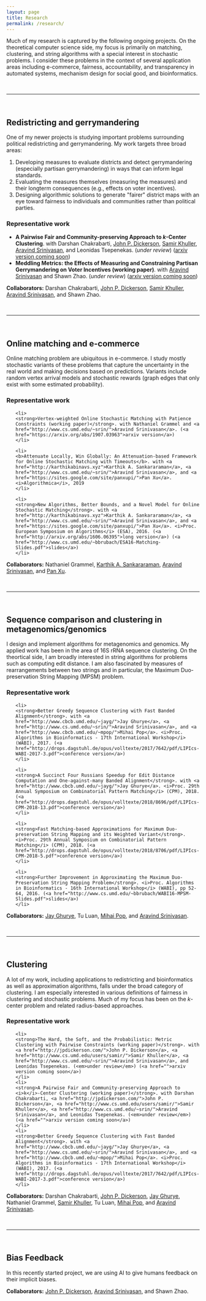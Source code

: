 ```yaml
---
layout: page
title: Research
permalink: /research/
---
```




Much of my research is captured by the following ongoing projects. 
On the theoretical computer science side, my focus is primarily on matching, clustering, and string algorithms with a special interest in stochastic problems. 
I consider these problems in the context of several application areas including e-commerce, fairness, accountability, and transparency in automated systems, mechanism design for social good, and bioinformatics.



<br>
<hr>
<br>



<h2>
Redistricting and gerrymandering 
</h2>

One of my newer projects is studying important problems surrounding political redistricting and gerrymandering. My work targets three broad areas:
<ol>
  <li>
    Developing measures to evaluate districts and detect gerrymandering (especially partisan gerrymandering) in ways that can inform legal standards.
  </li>
  <li>
    Evaluating the measures themselves (measuring the measures) and their longterm consequences (e.g., effects on voter incentives).
  </li>
  <li>
    Designing algorithmic solutions to generate "fairer" district maps with an eye toward fairness to individuals and communities rather than political parties.
  </li>
</ol>


<h3>Representative work</h3>
  <ul>
    <li>
    <strong>A Pairwise Fair and Community-preserving Approach to <i>k</i>-Center Clustering</strong>. with Darshan Chakrabarti, <a href="http://jpdickerson.com/">John P. Dickerson</a>, <a href="http://www.cs.umd.edu/users/samir/">Samir Khuller</a>, <a href="http://www.cs.umd.edu/~srin/">Aravind Srinivasan</a>, and Leonidas Tsepenekas. (<em>under review</em>) (<a href="">arxiv version coming soon</a>)
    </li>
    <li>
    <strong>Meddling Metrics: the Effects of Measuring and Constraining Partisan Gerrymandering on Voter Incentives (working paper)</strong>. with <a href="http://www.cs.umd.edu/~srin/">Aravind Srinivasan</a> and Shawn Zhao. (<em>under review</em>) (<a href="">arxiv version coming soon</a>)
    </li>
  </ul>


<strong>Collaborators:</strong> Darshan Chakrabarti, <a href="http://jpdickerson.com/">John P. Dickerson</a>, <a href="http://www.cs.umd.edu/users/samir/">Samir Khuller</a>, <a href="http://www.cs.umd.edu/~srin/">Aravind Srinivasan</a>, and Shawn Zhao.




<!--<img src="../files/BrubachSquarePicture.jpeg" style="width: 200px">
-->




<br>
<hr>
<br>



<h2>
Online matching and e-commerce
</h2>

Online matching problem are ubiquitous in e-commerce. I study mostly stochastic variants of these problems that capture the uncertainty in the real world and making decisions based on predictions. Variants include random vertex arrival models and stochastic rewards (graph edges that only exist with some estimated probability).

<h3>Representative work</h3>
  <ul>
  
    <li>
    <strong>Vertex-weighted Online Stochastic Matching with Patience Constraints (working paper)</strong>. with Nathaniel Grammel and <a href="http://www.cs.umd.edu/~srin/">Aravind Srinivasan</a>. (<a href="https://arxiv.org/abs/1907.03963">arxiv version</a>)
    </li>

    <li>
    <b>Attenuate Locally, Win Globally: An Attenuation-based Framework for Online Stochastic Matching with Timeouts</b>. with <a href="http://karthikabinavs.xyz">Karthik A. Sankararaman</a>, <a href="http://www.cs.umd.edu/~srin/">Aravind Srinivasan</a>, and <a href="https://sites.google.com/site/panxupi/">Pan Xu</a>. <i>Algorithmica</i>, 2019
    </li>

    <li>
    <strong>New Algorithms, Better Bounds, and a Novel Model for Online Stochastic Matching</strong>. with <a href="http://karthikabinavs.xyz">Karthik A. Sankararaman</a>, <a href="http://www.cs.umd.edu/~srin/">Aravind Srinivasan</a>, and <a href="https://sites.google.com/site/panxupi/">Pan Xu</a>. <i>Proc. European Symposium on Algorithms</i> (ESA), 2016. (<a href="http://arxiv.org/abs/1606.06395">long version</a>) (<a href="http://www.cs.umd.edu/~bbrubach/ESA16-Matching-Slides.pdf">slides</a>)
    </li>

  </ul>


<strong>Collaborators:</strong> Nathaniel Grammel, <a href="http://karthikabinavs.xyz">Karthik A. Sankararaman</a>, <a href="http://www.cs.umd.edu/~srin/">Aravind Srinivasan</a>, and <a href="https://sites.google.com/site/panxupi/">Pan Xu</a>.


<br>
<hr>
<br>



<h2>
Sequence comparison and clustering in metagenomics/genomics
</h2>

I design and implement algorithms for metagenomics and genomics. My applied work has been in the area of 16S rRNA sequence clustering. On the theortical side, I am broadly interested in string algorithms for problems such as computing edit distance. I am also fascinated by measures of rearrangements between two strings and in particular, the Maximum Duo-preservation String Mapping (MPSM) problem.

<h3>Representative work</h3>
  <ul>

    <li>
    <strong>Better Greedy Sequence Clustering with Fast Banded Alignment</strong>. with <a href="http://www.cbcb.umd.edu/~jayg/">Jay Ghurye</a>, <a href="http://www.cs.umd.edu/~srin/">Aravind Srinivasan</a>, and <a href="http://www.cbcb.umd.edu/~mpop/">Mihai Pop</a>. <i>Proc. Algorithms in Bioinformatics - 17th International Workshop</i> (WABI), 2017. (<a href="http://drops.dagstuhl.de/opus/volltexte/2017/7642/pdf/LIPIcs-WABI-2017-3.pdf">conference version</a>)
    </li>

    <li>
    <strong>A Succinct Four Russians Speedup for Edit Distance Computation and One-against-many Banded Alignment</strong>. with <a href="http://www.cbcb.umd.edu/~jayg/">Jay Ghurye</a>. <i>Proc. 29th Annual Symposium on Combinatorial Pattern Matching</i> (CPM), 2018. (<a href="http://drops.dagstuhl.de/opus/volltexte/2018/8696/pdf/LIPIcs-CPM-2018-13.pdf">conference version</a>)
    </li>

    <li>
    <strong>Fast Matching-based Approximations for Maximum Duo-preservation String Mapping and its Weighted Variant</strong>. <i>Proc. 29th Annual Symposium on Combinatorial Pattern Matching</i> (CPM), 2018. (<a href="http://drops.dagstuhl.de/opus/volltexte/2018/8706/pdf/LIPIcs-CPM-2018-5.pdf">conference version</a>)
    </li>

    <li>
    <strong>Further Improvement in Approximating the Maximum Duo-Preservation String Mapping Problem</strong>. <i>Proc. Algorithms in Bioinformatics - 16th International Workshop</i> (WABI), pp 52-64, 2016. (<a href="http://www.cs.umd.edu/~bbrubach/WABI16-MPSM-Slides.pdf">slides</a>)
    </li>
    
  </ul>


<strong>Collaborators:</strong> <a href="http://www.cbcb.umd.edu/~jayg/">Jay Ghurye</a>, Tu Luan, <a href="http://www.cbcb.umd.edu/~mpop/">Mihai Pop</a>, and <a href="http://www.cs.umd.edu/~srin/">Aravind Srinivasan</a>.


<br>
<hr>
<br>



<h2>
Clustering
</h2>

A lot of my work, including applications to redistricting and bioinformatics as well as approximation algorithms, falls under the broad category of clustering. I am especially interested in various definitions of fairness in clustering and stochastic problems. Much of my focus has been on the <i>k</i>-center problem and related radius-based approaches.

<h3>Representative work</h3>
  <ul>

    <li>
    <strong>The Hard, the Soft, and the Probabilistic: Metric Clustering with Pairwise Constraints (working paper)</strong>. with <a href="http://jpdickerson.com/">John P. Dickerson</a>, <a href="http://www.cs.umd.edu/users/samir/">Samir Khuller</a>, <a href="http://www.cs.umd.edu/~srin/">Aravind Srinivasan</a>, and Leonidas Tsepenekas. (<em>under review</em>) (<a href="">arxiv version coming soon</a>)
    </li>
    <li>
    <strong>A Pairwise Fair and Community-preserving Approach to <i>k</i>-Center Clustering (working paper)</strong>. with Darshan Chakrabarti, <a href="http://jpdickerson.com/">John P. Dickerson</a>, <a href="http://www.cs.umd.edu/users/samir/">Samir Khuller</a>, <a href="http://www.cs.umd.edu/~srin/">Aravind Srinivasan</a>, and Leonidas Tsepenekas. (<em>under review</em>) (<a href="">arxiv version coming soon</a>)
    </li>
    <li>
    <strong>Better Greedy Sequence Clustering with Fast Banded Alignment</strong>. with <a href="http://www.cbcb.umd.edu/~jayg/">Jay Ghurye</a>, <a href="http://www.cs.umd.edu/~srin/">Aravind Srinivasan</a>, and <a href="http://www.cbcb.umd.edu/~mpop/">Mihai Pop</a>. <i>Proc. Algorithms in Bioinformatics - 17th International Workshop</i> (WABI), 2017. (<a href="http://drops.dagstuhl.de/opus/volltexte/2017/7642/pdf/LIPIcs-WABI-2017-3.pdf">conference version</a>)
    </li>
  </ul>

<strong>Collaborators:</strong> Darshan Chakrabarti, <a href="http://jpdickerson.com/">John P. Dickerson</a>, <a href="http://www.cbcb.umd.edu/~jayg/">Jay Ghurye</a>, Nathaniel Grammel, <a href="http://www.cs.umd.edu/users/samir/">Samir Khuller</a>, Tu Luan, <a href="http://www.cbcb.umd.edu/~mpop/">Mihai Pop</a>, and <a href="http://www.cs.umd.edu/~srin/">Aravind Srinivasan</a>.



<br>
<hr>
<br>



<h2>
Bias Feedback
</h2>

In this recently started project, we are using AI to give humans feedback on their implicit biases.

<strong>Collaborators:</strong> <a href="http://jpdickerson.com/">John P. Dickerson</a>, <a href="http://www.cs.umd.edu/~srin/">Aravind Srinivasan</a>, and Shawn Zhao.